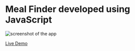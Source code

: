 # Meal Finder developed using JavaScript
 
![screenshot of the app](https://raw.githubusercontent.com/praveenorugantitech/praveenorugantitech-javascript/master/0_Projects/praveenoruganti-meal-finder/screenshot.PNG "Meal Finder")


[Live Demo](https://praveenorugantitech.github.io/praveenorugantitech-javascript/0_Projects/praveenoruganti-meal-finder)


